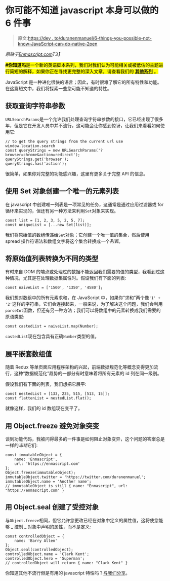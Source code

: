 # 你可能不知道 javascript 本身可以做的 6 件事

> 原文:[https://dev . to/duranenmanuel/6-things-you-possible-not-know-JavaScript-can-do-native-2pen](https://dev.to/duranenmanuel/6-things-you-probably-did-not-know-javascript-could-do-natively-2pen)

*原贴于[Enmascript.com](https://enmascript.com/articles/2019/09/24/6-things-you-probably-did-not-know-javascript-could-do-natively)T3】*

<mark>**#你知道吗**是一个新的英语脚本系列，我们对我们认为可能相关或被低估的主题进行简短的解释，如果你正在寻找更完整的深入文章，请查看我们的 **[其他系列](https://enmascript.com/series)** 。</mark>

JavaScript 是一种进化很快的语言；因此，有时很难了解它的所有特性和功能。在这篇短文中，我们将探索一些您可能不知道的特性。

## [](#getting-query-string-parameters)获取查询字符串参数

`URLSearchParams`是一个允许我们处理查询字符串参数的接口，它已经出现了很多年，但是它在开发人员中并不流行，这可能会让你感到惊讶，让我们来看看如何使用它:

```
// to get the query strings from the current url use window.location.search
const queryStrings = new URLSearchParams('?browser=chrome&action=redirect');
queryStrings.get('browser');
queryStrings.has('action'); 
```

很简单，如果你对完整的功能感兴趣，这里有更多关于完整 API 的信息。

## [](#create-a-unique-list-of-elements-using-the-set-object)使用 Set 对象创建一个唯一的元素列表

在 javascript 中创建唯一列表是一项常见的任务，这通常是通过应用过滤器或 for 循环来实现的，但还有另一种方法来利用`Set`对象来实现。

```
const list = [1, 2, 3, 5, 2, 5, 7];
const uniqueList = [...new Set(list)]; 
```

我们将原始值的数组传递给`Set`对象；它创建一个唯一值的集合，然后使用 spread 操作符语法和数组文字将这个集合转换成一个*列表*。

## [](#cast-a-list-of-primitive-values-to-a-different-type)将原始值列表转换为不同的类型

有时来自 DOM 的端点或处理过的数据不能返回我们需要的值的类型，我看到过这种情况，尤其是在处理数据集属性时。假设我们有下面的列表:

```
const naiveList = ['1500', '1350', '4580']; 
```

我们想对数组中的所有元素求和，在 JavaScript 中，如果你“求和”两个像`'1' + '2'`这样的字符串，它们会连接起来，一般来说，为了解决这个问题，我们会利用`parseInt`函数，但还有另一种方法；我们可以将数组中的元素转换成我们需要的原语类型:

```
const castedList = naiveList.map(Number); 
```

`castedList`现在包含具有正确`Number`类型的值。

## [](#flatten-nested-array-values)展平嵌套数组值

随着 Redux 等单页面应用程序架构的兴起，前端数据规范化等概念变得更加流行，这种“数据规范化”趋势的一部分有时意味着将所有元素的 id 列在同一级别。

假设我们有下面的列表，我们想把它展平:

```
const nestedList = [133, 235, 515, [513, 15]];
const flattenList = nestedList.flat(); 
```

就像这样，我们的 id 数组现在变平了。

## [](#avoid-object-mutations-with-objectfreeze)用 Object.freeze 避免对象突变

谈到功能代码，我被问得最多的一件事是如何阻止对象变异，这个问题的答案总是一样的*冻结*它们:

```
const immutableObject = {
    name: 'Enmascript',
    url: 'https://enmascript.com'
};
Object.freeze(immutableObject);
immutableObject.twitter = 'https://twitter.com/duranenmanuel';
immutableObject.name = 'Another name';
// immutableObject is still { name: "Enmascript", url: "https://enmascript.com" } 
```

## [](#created-controlled-objects-with-objectseal)用 Object.seal 创建了受控对象

与`Object.freeze`相同，但它允许您更改已经在对象中定义的属性值，这将使您能够 _ 控制 _ 对象中声明的属性，而不是定义:

```
const controlledObject = {
    name: 'Barry Allen'
};
Object.seal(controlledObject);
controlledObject.name = 'Clark Kent';
controlledObject.hero = 'Superman';
// controlledObject will return { name: "Clark Kent" } 
```

你知道其他不流行但是有用的 javascript 特性吗？[与我们分享](https://www.reddit.com/r/javascript/comments/d8njfy/6_things_you_probably_did_not_know_javascript/)。